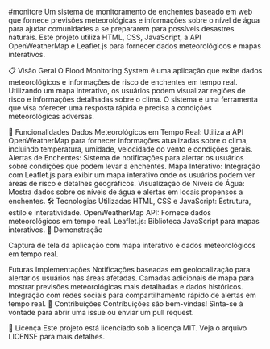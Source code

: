 #monitore
Um sistema de monitoramento de enchentes baseado em web que fornece previsões meteorológicas e informações sobre o nível de água para ajudar comunidades a se prepararem para possíveis desastres naturais. Este projeto utiliza HTML, CSS, JavaScript, a API OpenWeatherMap e Leaflet.js para fornecer dados meteorológicos e mapas interativos.

📋 Visão Geral
O Flood Monitoring System é uma aplicação que exibe dados meteorológicos e informações de risco de enchentes em tempo real. Utilizando um mapa interativo, os usuários podem visualizar regiões de risco e informações detalhadas sobre o clima. O sistema é uma ferramenta que visa oferecer uma resposta rápida e precisa a condições meteorológicas adversas.

🚀 Funcionalidades
Dados Meteorológicos em Tempo Real: Utiliza a API OpenWeatherMap para fornecer informações atualizadas sobre o clima, incluindo temperatura, umidade, velocidade do vento e condições gerais.
Alertas de Enchentes: Sistema de notificações para alertar os usuários sobre condições que podem levar a enchentes.
Mapa Interativo: Integração com Leaflet.js para exibir um mapa interativo onde os usuários podem ver áreas de risco e detalhes geográficos.
Visualização de Níveis de Água: Mostra dados sobre os níveis de água e alertas em locais propensos a enchentes.
🛠️ Tecnologias Utilizadas
HTML, CSS e JavaScript: Estrutura, estilo e interatividade.
OpenWeatherMap API: Fornece dados meteorológicos em tempo real.
Leaflet.js: Biblioteca JavaScript para mapas interativos.
📸 Demonstração

Captura de tela da aplicação com mapa interativo e dados meteorológicos em tempo real.

Futuras Implementações
Notificações baseadas em geolocalização para alertar os usuários nas áreas afetadas.
Camadas adicionais de mapa para mostrar previsões meteorológicas mais detalhadas e dados históricos.
Integração com redes sociais para compartilhamento rápido de alertas em tempo real.
🤝 Contribuições
Contribuições são bem-vindas! Sinta-se à vontade para abrir uma issue ou enviar um pull request.

📄 Licença
Este projeto está licenciado sob a licença MIT. Veja o arquivo LICENSE para mais detalhes.
